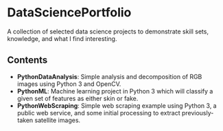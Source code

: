 # DataSciencePortfolio
A collection of selected data science projects to demonstrate skill sets, knowledge, and what I find interesting.

## Contents
* __PythonDataAnalysis__: Simple analysis and decomposition of RGB images using Python 3 and OpenCV.
* __PythonML__: Machine learning project in Python 3 which will classify a given set of features as either skin or fake. 
* __PythonWebScraping__: Simple web scraping example using Python 3, a public web service, and some initial processing to extract previously-taken satellite images.

